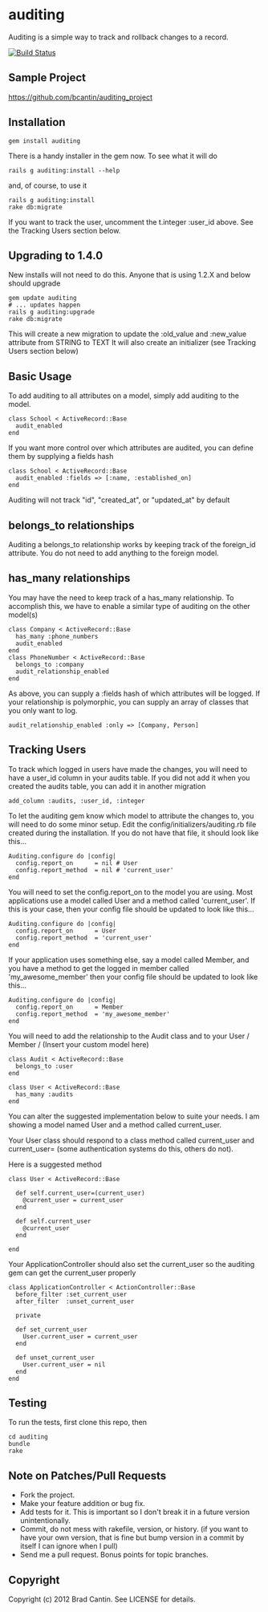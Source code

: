# auditing

Auditing is a simple way to track and rollback changes to a record.

[![Build Status](http://travis-ci.org/bcantin/auditing.png)](http://travis-ci.org/bcantin/auditing)

## Sample Project

https://github.com/bcantin/auditing_project
  
## Installation

    gem install auditing
  
There is a handy installer in the gem now. To see what it will do
  
    rails g auditing:install --help
  
and, of course, to use it

    rails g auditing:install
    rake db:migrate
    
If you want to track the user, uncomment the t.integer :user_id above.  See the Tracking Users section below.


## Upgrading to 1.4.0

New installs will not need to do this.  Anyone that is using 1.2.X and below should upgrade

    gem update auditing
    # ... updates happen
    rails g auditing:upgrade
    rake db:migrate
    
This will create a new migration to update the :old_value and :new_value attribute from STRING to TEXT
It will also create an initializer (see Tracking Users section below)


## Basic Usage

To add auditing to all attributes on a model, simply add auditing to the model.

    class School < ActiveRecord::Base
      audit_enabled
    end

If you want more control over which attributes are audited, you can define them
by supplying a fields hash

    class School < ActiveRecord::Base
      audit_enabled :fields => [:name, :established_on]
    end
  
Auditing will not track "id", "created_at", or "updated_at" by default

## belongs_to relationships

Auditing a belongs_to relationship works by keeping track of the foreign_id attribute. You do
not need to add anything to the foreign model.

## has_many relationships

You may have the need to keep track of a has_many relationship.  To accomplish this, we have
to enable a similar type of auditing on the other model(s)

    class Company < ActiveRecord::Base
      has_many :phone_numbers
      audit_enabled
    end
    class PhoneNumber < ActiveRecord::Base
      belongs_to :company
      audit_relationship_enabled
    end

As above, you can supply a :fields hash of which attributes will be logged.
If your relationship is polymorphic, you can supply an array of classes
that you only want to log.

    audit_relationship_enabled :only => [Company, Person]

## Tracking Users

To track which logged in users have made the changes, you will need to have a 
user_id column in your audits table.  If you did not add it when you created
the audits table, you can add it in another migration

    add_column :audits, :user_id, :integer

To let the auditing gem know which model to attribute the changes to, you will 
need to do some minor setup.  Edit the config/initializers/auditing.rb file 
created during the installation.  If you do not have that file, it should 
look like this...

    Auditing.configure do |config|
      config.report_on      = nil # User
      config.report_method  = nil # 'current_user'
    end
        

You will need to set the config.report_on to the model you are using.  Most 
applications use a model called User and a method called 'current_user'. If 
this is your case, then your config file should be updated to look like this...

    Auditing.configure do |config|
      config.report_on      = User
      config.report_method  = 'current_user'
    end

If your application uses something else, say a model called Member, and you 
have a method to get the logged in member called 'my_awesome_member' then your
config file should be updated to look like this...

    Auditing.configure do |config|
      config.report_on      = Member
      config.report_method  = 'my_awesome_member'
    end

You will need to add the relationship to the Audit class and to your User / Member /
(Insert your custom model here)

    class Audit < ActiveRecord::Base
      belongs_to :user
    end

    class User < ActiveRecord::Base
      has_many :audits
    end

You can alter the suggested implementation below to suite your needs.  I am showing
a model named User and a method called current_user.  



Your User class should respond to a class method called current_user 
and current_user= (some authentication systems do this, others do not).

Here is a suggested method

    class User < ActiveRecord::Base
  
      def self.current_user=(current_user)
        @current_user = current_user
      end
  
      def self.current_user
        @current_user
      end
  
    end

Your ApplicationController should also set the current_user so the auditing gem can 
get the current_user properly

    class ApplicationController < ActionController::Base
      before_filter :set_current_user
      after_filter  :unset_current_user
  
      private
  
      def set_current_user
        User.current_user = current_user
      end
  
      def unset_current_user
        User.current_user = nil
      end
    end
  
## Testing

To run the tests, first clone this repo, then

    cd auditing
    bundle
    rake

## Note on Patches/Pull Requests
 
* Fork the project.
* Make your feature addition or bug fix.
* Add tests for it. This is important so I don't break it in a
  future version unintentionally.
* Commit, do not mess with rakefile, version, or history.
  (if you want to have your own version, that is fine but bump version in 
  a commit by itself I can ignore when I pull)
* Send me a pull request. Bonus points for topic branches.

## Copyright

Copyright (c) 2012 Brad Cantin. See LICENSE for details.
